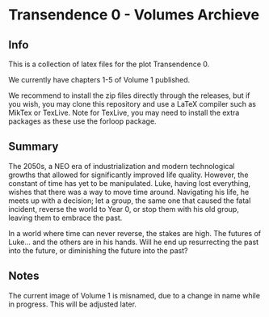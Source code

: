 # Transendence 0 - Volumes Archieve

## Info
This is a collection of latex files for the plot Transendence 0.

We currently have chapters 1-5 of Volume 1 published. 

We recommend to install the zip files directly through the releases, but if you wish, you may clone this repository and use a LaTeX compiler such as MikTex or TexLive. Note for TexLive, you may need to install the extra packages as these use the forloop package.

## Summary
The 2050s, a NEO era of industrialization and modern technological growths that allowed for significantly improved life quality. However, the constant of time has yet to be manipulated. Luke, having lost everything, wishes that there was a way to move time around. Navigating his life, he meets up with a decision; let a group, the same one that caused the fatal incident, reverse the world to Year 0, or stop them with his old group, leaving them to embrace the past. 

In a world where time can never reverse, the stakes are high. The futures of Luke… and the others are in his hands. Will he end up resurrecting the past into the future, or diminishing the future into the past?

## Notes
The current image of Volume 1 is misnamed, due to a change in name while in progress. This will be adjusted later.